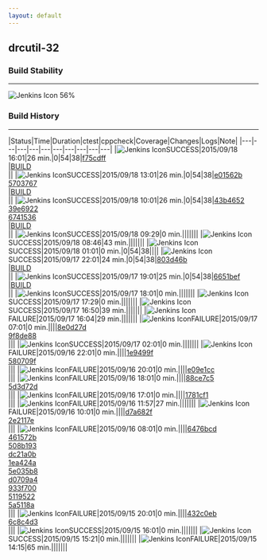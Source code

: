 ```yaml
---
layout: default
---
```

## drcutil-32
### Build Stability
___
![Jenkins Icon](http://jenkinshrg.github.io/images/48x48/health-40to59.png)
56%
  
### Build History
___
|Status|Time|Duration|<span class='badge'>ctest</span>|<span class='badge'>cppcheck</span>|Coverage|Changes|Logs|Note|
|---|---|---|---|---|---|---|---|---|---|
|![Jenkins Icon](http://jenkinshrg.github.io/images/24x24/blue.png)SUCCESS|2015/09/18 16:01|26 min.|0|54|38|[f75cdff](https://github.com/jrl-umi3218/hrpsys-humanoid/commit/f75cdff9d72a3c675e1b5a7bf2ac8711c633f128)<br>|[BUILD](https://drive.google.com/file/d/0B54sHwaxmuM4bm9pSW9sX3Vpb3c/view?usp=drivesdk)<br>||
|![Jenkins Icon](http://jenkinshrg.github.io/images/24x24/blue.png)SUCCESS|2015/09/18 13:01|26 min.|0|54|38|[e01562b](https://github.com/jrl-umi3218/hrpsys-humanoid/commit/e01562be74df144d07c2fcd6b51930cfa7eda6fc)<br>[5703767](https://github.com/jrl-umi3218/hrpsys-humanoid/commit/5703767462aed42f74328fbcbc555e83ada00894)<br>|[BUILD](https://drive.google.com/file/d/0B54sHwaxmuM4d1ZqS2JPTnp4Ym8/view?usp=drivesdk)<br>||
|![Jenkins Icon](http://jenkinshrg.github.io/images/24x24/blue.png)SUCCESS|2015/09/18 10:01|26 min.|0|54|38|[43b4652](https://github.com/jrl-umi3218/hrpsys-humanoid/commit/43b4652f6596e69553adbe6f29a44a24f97305c4)<br>[39e6922](https://github.com/jrl-umi3218/hrpsys-humanoid/commit/39e69229c55ba547547e6c430a7300c54398fcd4)<br>[6741536](https://github.com/jrl-umi3218/hrpsys-humanoid/commit/6741536c31f3d463c41c97d3519ab1cef7657fd6)<br>|[BUILD](https://drive.google.com/file/d/0B54sHwaxmuM4VkFJZ2ZsekwtUXM/view?usp=drivesdk)<br>||
|![Jenkins Icon](http://jenkinshrg.github.io/images/24x24/blue.png)SUCCESS|2015/09/18 09:29|0 min.|||||||
|![Jenkins Icon](http://jenkinshrg.github.io/images/24x24/blue.png)SUCCESS|2015/09/18 08:46|43 min.|||||||
|![Jenkins Icon](http://jenkinshrg.github.io/images/24x24/blue.png)SUCCESS|2015/09/18 01:01|0 min.|0|54|38||||
|![Jenkins Icon](http://jenkinshrg.github.io/images/24x24/blue.png)SUCCESS|2015/09/17 22:01|24 min.|0|54|38|[803d46b](https://github.com/jrl-umi3218/hmc2/commit/803d46b414261df8abdf42439c21fe5c18b88fdc)<br>|[BUILD](https://drive.google.com/file/d/0B54sHwaxmuM4UDFYQVZNWnc0SFE/view?usp=drivesdk)<br>||
|![Jenkins Icon](http://jenkinshrg.github.io/images/24x24/blue.png)SUCCESS|2015/09/17 19:01|25 min.|0|54|38|[6651bef](https://github.com/jrl-umi3218/hrpsys-humanoid/commit/6651befdbe690ba020db6acc1616fa7d4b3c95d9)<br>|[BUILD](https://drive.google.com/file/d/0B54sHwaxmuM4R0ktbnNFbUxJUTg/view?usp=drivesdk)<br>||
|![Jenkins Icon](http://jenkinshrg.github.io/images/24x24/blue.png)SUCCESS|2015/09/17 18:01|0 min.|||||||
|![Jenkins Icon](http://jenkinshrg.github.io/images/24x24/blue.png)SUCCESS|2015/09/17 17:29|0 min.|||||||
|![Jenkins Icon](http://jenkinshrg.github.io/images/24x24/blue.png)SUCCESS|2015/09/17 16:50|39 min.|||||||
|![Jenkins Icon](http://jenkinshrg.github.io/images/24x24/red.png)FAILURE|2015/09/17 16:04|29 min.|||||||
|![Jenkins Icon](http://jenkinshrg.github.io/images/24x24/red.png)FAILURE|2015/09/17 07:01|0 min.||||[8e0d27d](https://github.com/jrl-umi3218/hmc2/commit/8e0d27d5d481a447d693ad24d2167e6a6ae83c18)<br>[9f8de88](https://github.com/jrl-umi3218/hrpsys-humanoid/commit/9f8de88c79f42738616c91d1daacaeadf7a324e9)<br>|||
|![Jenkins Icon](http://jenkinshrg.github.io/images/24x24/blue.png)SUCCESS|2015/09/17 02:01|0 min.|||||||
|![Jenkins Icon](http://jenkinshrg.github.io/images/24x24/red.png)FAILURE|2015/09/16 22:01|0 min.||||[1e9499f](https://github.com/fkanehiro/openhrp3/commit/1e9499fbc2ad6681e2660bffe890a9377e1e5193)<br>[580709f](https://github.com/fkanehiro/openhrp3/commit/580709f12d04901de21ea99bae16fa9a5d65f195)<br>|||
|![Jenkins Icon](http://jenkinshrg.github.io/images/24x24/red.png)FAILURE|2015/09/16 20:01|0 min.||||[e09e1cc](https://github.com/jrl-umi3218/hrpsys-humanoid/commit/e09e1ccd273eaa22f80cb88721d855db652fb795)<br>|||
|![Jenkins Icon](http://jenkinshrg.github.io/images/24x24/red.png)FAILURE|2015/09/16 18:01|0 min.||||[88ce7c5](https://github.com/jrl-umi3218/hmc2/commit/88ce7c51c8dc2f95bb2fb3c1718d493d60d8dffe)<br>[5d3d72d](https://github.com/jrl-umi3218/hrpsys-humanoid/commit/5d3d72d807a6c878d9a74146de65c772c70a9384)<br>|||
|![Jenkins Icon](http://jenkinshrg.github.io/images/24x24/red.png)FAILURE|2015/09/16 17:01|0 min.||||[1781cf1](https://github.com/jrl-umi3218/hrpsys-humanoid/commit/1781cf1767beaf479143db49abecf13025708859)<br>|||
|![Jenkins Icon](http://jenkinshrg.github.io/images/24x24/red.png)FAILURE|2015/09/16 11:57|27 min.|||||||
|![Jenkins Icon](http://jenkinshrg.github.io/images/24x24/red.png)FAILURE|2015/09/16 10:01|0 min.||||[d7a682f](https://github.com/fkanehiro/hrpsys-base/commit/d7a682fbd7e58cc0e788a9a7c37fc8ac016fc2ce)<br>[2e2117e](https://github.com/fkanehiro/hrpsys-base/commit/2e2117e39f29fcdf9a3b12a5cf6b9c1b74d9b17e)<br>|||
|![Jenkins Icon](http://jenkinshrg.github.io/images/24x24/red.png)FAILURE|2015/09/16 08:01|0 min.||||[6476bcd](https://github.com/fkanehiro/hrpsys-base/commit/6476bcd71c389792db998b55484e7c90c0db34fc)<br>[461572b](https://github.com/fkanehiro/hrpsys-base/commit/461572b90509a6b5aa2e7f305050d637550edba0)<br>[508b193](https://github.com/fkanehiro/hrpsys-base/commit/508b1931cb670c87bbe08fb50e6c1a794e14588d)<br>[dc21a0b](https://github.com/fkanehiro/hrpsys-base/commit/dc21a0ba822b2360ecab96fa6bcb2cfa3af5dfd8)<br>[1ea424a](https://github.com/fkanehiro/hrpsys-base/commit/1ea424a01e572ac2dd480d5c4e76cd24ca619bb4)<br>[5e035b8](https://github.com/fkanehiro/hrpsys-base/commit/5e035b8b39e4372d5278c6687d1617cfa4611b0b)<br>[d0709a4](https://github.com/fkanehiro/hrpsys-base/commit/d0709a4a6ab639e60b4c17a123796fecc3ec45a0)<br>[933f700](https://github.com/fkanehiro/hrpsys-base/commit/933f700afd9a8fe773e088626b117fbd84ba00a0)<br>[5119522](https://github.com/fkanehiro/hrpsys-base/commit/5119522118e296a39dfbcecf9e001a56ef88422d)<br>[5a5118a](https://github.com/fkanehiro/hrpsys-base/commit/5a5118a0e3b651b70e886877898d8ed7adb52cca)<br>|||
|![Jenkins Icon](http://jenkinshrg.github.io/images/24x24/red.png)FAILURE|2015/09/15 20:01|0 min.||||[432c0eb](https://github.com/jrl-umi3218/hmc2/commit/432c0ebc8a058597dc515efe9e06858988e16fe5)<br>[6c8c4d3](https://github.com/jrl-umi3218/hrpsys-humanoid/commit/6c8c4d39723be684028e3f89f6011a195e6a5bd6)<br>|||
|![Jenkins Icon](http://jenkinshrg.github.io/images/24x24/blue.png)SUCCESS|2015/09/15 16:01|0 min.|||||||
|![Jenkins Icon](http://jenkinshrg.github.io/images/24x24/blue.png)SUCCESS|2015/09/15 15:21|0 min.|||||||
|![Jenkins Icon](http://jenkinshrg.github.io/images/24x24/red.png)FAILURE|2015/09/15 14:15|65 min.|||||||
